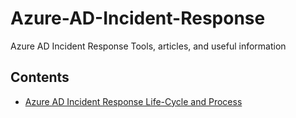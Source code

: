 # Azure-AD-Incident-Response
Azure AD Incident Response Tools, articles, and useful information 

## Contents

* [Azure AD Incident Response Life-Cycle and Process](https://www.eshlomo.us/?p=12500&preview=true)
